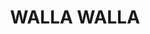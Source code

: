 ---
lastmod: '2025-04-06T06:05:20+00:00'
latitude: -35.610147
layout: suburb
longitude: 146.767477
postcode: '2659'
state: NSW
title: WALLA WALLA
url: /nsw/walla-walla/
---